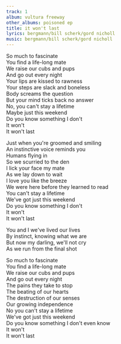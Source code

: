 ```yaml
---
track: 1
album: vultura freeway
other_albums: poisoned ep
title: it won't last
lyrics: bergmann/bill scherk/gord nicholl
music: bergmann/bill scherk/gord nicholl
---
```

So much to fascinate  
You find a life-long mate  
We raise our cubs and pups  
And go out every night  
Your lips are kissed to rawness  
Your steps are slack and boneless  
Body screams the question  
But your mind ticks back no answer  
No, you can't stay a lifetime  
Maybe just this weekend  
Do you know something I don't  
It won't  
It won't last  
  
Just when you're groomed and smiling  
An instinctive voice reminds you  
Humans flying in  
So we scurried to the den  
I lick your face my mate  
As we lay down to wait  
I love you like the breeze  
We were here before they learned to read  
You can't stay a lifetime  
We've got just this weekend  
Do you know something I don't  
It won't  
It won't last  
  
You and I we've lived our lives  
By instinct, knowing what we are  
But now my darling, we'll not cry  
As we run from the final shot  
  
So much to fascinate  
You find a life-long mate  
We raise our cubs and pups  
And go out every night  
The pains they take to stop  
The beating of our hearts  
The destruction of our senses  
Our growing independence  
No you can't stay a lifetime  
We've got just this weekend  
Do you know something I don't even know  
It won't  
It won't last  
